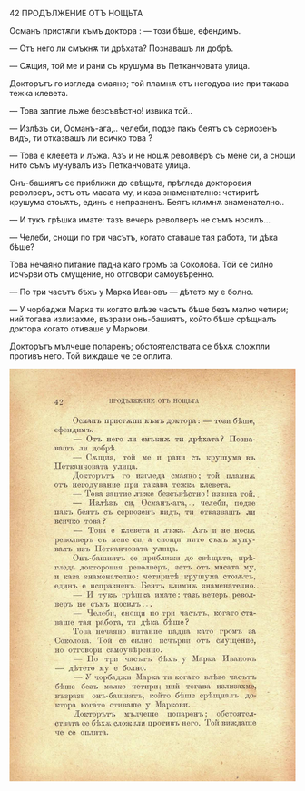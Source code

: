 ﻿42	ПРОДЪЛЖЕНИЕ ОТЪ НОЩЬТА

Османъ пристѫпи къмъ доктора : — този бѣше, ефендимъ.

— Отъ него ли смъкнѫ ти дрѣхата? Познавашъ ли добрѣ.

— Сѫщия, той ме и рани съ крушума въ Петканчовата улица.

Докторътъ го изгледа смаяно; той пламнѫ отъ негодувание при такава тежка клевета.

— Това заптие лъже безсъвѣстно! извика той..

— Излѣзъ си, Османъ-ага,.. челеби, подзе пакъ беятъ съ сериозенъ видъ, ти отказвашъ ли всичко това ?

— Това е клевета и лъжа. Азъ и не ношѫ револверъ съ мене си, а снощи нито съмъ мунувалъ изъ Петканчовата улица.

Онъ-башиятъ се приближи до свѣщьта, прѣгледа докторовия револверъ, зетъ отъ масата му, и каза знаменателно: четиритѣ крушума стоьѫтъ, единъ е непразненъ. Беятъ климнѫ знаменателно..

— И тукъ грѣшка имате: тазъ вечерь револверъ не съмъ носилъ...

— Челеби, снощи по три часътъ, когато ставаше тая работа, ти дѣка бѣше?

Това нечаяно питание падна като громъ за Соколова. Той се силно исчърви отъ смущение, но отговори самоувѣренно.

— По три часътъ бѣхъ у Марка Ивановъ — дѣтето му е болно.

— У чорбаджи Марка ти когато влѣзе часътъ бѣше безъ малко четири; ний тогава излизахме, възрази онъ-башиятъ, който бѣше срѣщналъ доктора когато отиваше у Маркови.

Докторътъ мълчеше попаренъ; обстоятелствата се бѣхѫ сложпли противъ него. Той виждаше че се оплита.

![original](../images/053.jpg)

